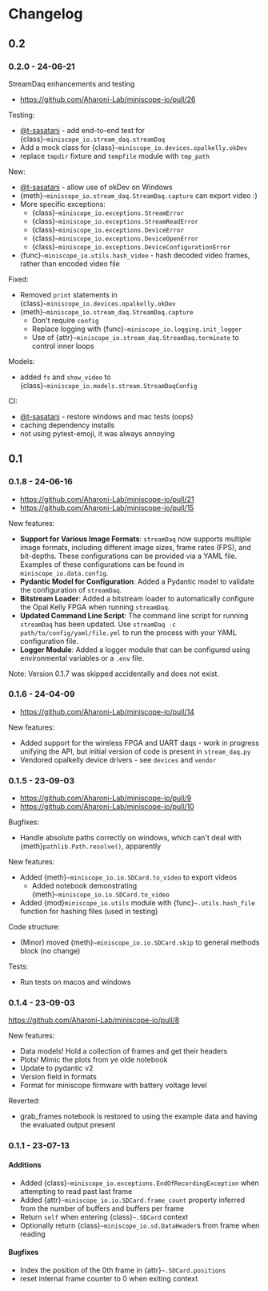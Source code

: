 # Changelog

## 0.2

### 0.2.0 - 24-06-21

StreamDaq enhancements and testing

- https://github.com/Aharoni-Lab/miniscope-io/pull/26

Testing:

- [@t-sasatani](https://github.com/t-sasatani) - add end-to-end test for {class}`~miniscope_io.stream_daq.streamDaq`
- Add a mock class for {class}`~miniscope_io.devices.opalkelly.okDev`
- replace `tmpdir` fixture and `tempfile` module with `tmp_path`

New:

- [@t-sasatani](https://github.com/t-sasatani) - allow use of okDev on Windows
- {meth}`~miniscope_io.stream_daq.StreamDaq.capture` can export video :)
- More specific exceptions:
  - {class}`~miniscope_io.exceptions.StreamError`
  - {class}`~miniscope_io.exceptions.StreamReadError`
  - {class}`~miniscope_io.exceptions.DeviceError`
  - {class}`~miniscope_io.exceptions.DeviceOpenError`
  - {class}`~miniscope_io.exceptions.DeviceConfigurationError`
- {func}`~miniscope_io.utils.hash_video` - hash decoded video frames, rather than encoded video file


Fixed:

- Removed `print` statements in {class}`~miniscope_io.devices.opalkelly.okDev`
- {meth}`~miniscope_io.stream_daq.StreamDaq.capture`
  - Don't require `config`
  - Replace logging with {func}`~miniscope_io.logging.init_logger`
  - Use of {attr}`~miniscope_io.stream_daq.StreamDaq.terminate` to control inner loops


Models:

- added `fs` and `show_video` to {class}`~miniscope_io.models.stream.StreamDaqConfig`

CI:

- [@t-sasatani](https://github.com/t-sasatani) - restore windows and mac tests (oops)
- caching dependency installs
- not using pytest-emoji, it was always annoying

## 0.1

### 0.1.8 - 24-06-16

- https://github.com/Aharoni-Lab/miniscope-io/pull/21
- https://github.com/Aharoni-Lab/miniscope-io/pull/15

New features:

- **Support for Various Image Formats**: `streamDaq` now supports multiple image formats, including different image sizes, frame rates (FPS), and bit-depths. These configurations can be provided via a YAML file. Examples of these configurations can be found in `miniscope_io.data.config`.
- **Pydantic Model for Configuration**: Added a Pydantic model to validate the configuration of `streamDaq`.
- **Bitstream Loader**: Added a bitstream loader to automatically configure the Opal Kelly FPGA when running `streamDaq`.
- **Updated Command Line Script**: The command line script for running `streamDaq` has been updated. Use `streamDaq -c path/to/config/yaml/file.yml` to run the process with your YAML configuration file.
- **Logger Module**: Added a logger module that can be configured using environmental variables or a `.env` file.

Note: Version 0.1.7 was skipped accidentally and does not exist.

### 0.1.6 - 24-04-09

- https://github.com/Aharoni-Lab/miniscope-io/pull/14

New features:

- Added support for the wireless FPGA and UART daqs - work in progress unifying the API, but
  initial version of code is present in `stream_daq.py`
- Vendored opalkelly device drivers - see `devices` and `vendor`

### 0.1.5 - 23-09-03

- https://github.com/Aharoni-Lab/miniscope-io/pull/9
- https://github.com/Aharoni-Lab/miniscope-io/pull/10

Bugfixes:
- Handle absolute paths correctly on windows, which can't deal with {meth}`pathlib.Path.resolve()`, apparently

New features:
- Added {meth}`~miniscope_io.io.SDCard.to_video` to export videos
  - Added notebook demonstrating {meth}`~miniscope_io.io.SDCard.to_video`
- Added {mod}`miniscope_io.utils` module with {func}`~.utils.hash_file` function for hashing files (used in testing)

Code structure:
- (Minor) moved {meth}`~miniscope_io.io.SDCard.skip` to general methods block (no change)

Tests:
- Run tests on macos and windows

### 0.1.4 - 23-09-03

https://github.com/Aharoni-Lab/miniscope-io/pull/8

New features:

- Data models! Hold a collection of frames and get their headers
- Plots! Mimic the plots from ye olde notebook
- Update to pydantic v2
- Version field in formats
- Format for miniscope firmware with battery voltage level

Reverted:

- grab_frames notebook is restored to using the example data and having the evaluated output present



### 0.1.1 - 23-07-13

#### Additions

- Added {class}`~miniscope_io.exceptions.EndOfRecordingException` when attempting to read past last frame
- Added {attr}`~miniscope_io.io.SDCard.frame_count` property inferred from the number of buffers and buffers per frame
- Return `self` when entering {class}`~.SDCard` context
- Optionally return {class}`~miniscope_io.sd.DataHeader`s from frame when reading

#### Bugfixes

- Index the position of the 0th frame in {attr}`~.SDCard.positions`
- reset internal frame counter to 0 when exiting context